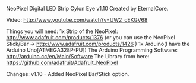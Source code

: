 NeoPixel Digital LED Strip Cylon Eye v1.10 Created by EternalCore.

Video: http://www.youtube.com/watch?v=UW2_cEKGV68

Things you will need:
1x Strip of the NeoPixel: http://www.adafruit.com/products/1376 (or you can use the NeoPixel Stick/Bar -> http://www.adafruit.com/products/1426 )
1x Arduino(I have the Arduino Uno[ATMEGA328P-PU])
The Arduino Programming Software: http://arduino.cc/en/Main/Software
The Library from here: https://github.com/adafruit/Adafruit_NeoPixel

Changes:
v1.10 - Added NeoPixel Bar/Stick option.